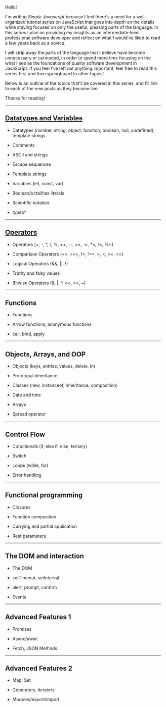 Hello!

I'm writing _Simple Javascript_ because I feel there's a need for a well-organized tutorial series on JavaScript that goes into depth on the details while staying focused on only the useful, pleasing parts of the language. In this series I plan on providing my insights as an intermediate-level professional software developer and reflect on what I would've liked to read a few years back as a novice.

I will strip away the parts of the language that I believe have become unnecessary or outmoded, in order to spend more time focusing on the what I see as the foundations of quality software development in JavaScript. If you feel I've left out anything important, feel free to read this series first and then springboard to other topics!

Below is an outline of the topics that'll be covered in this series, and I'll link to each of the new posts as they become live.

Thanks for reading!

---

## [Datatypes and Variables](/posts/simple-js-01-datatypes-variables)

- Datatypes (number, string, object, function, boolean, null, undefined), template strings

- Comments

- ASCII and strings

- Escape sequences

- Template strings

- Variables (let, const, var)

- Boolean/octal/hex literals

- Scientific notation

- typeof

---

## [Operators](/posts/simple-js-02-operators)

- Operators (+, -, \*, /, %, ++, --, +=, -=, \*=, /=, %=)

- Comparison Operators (==, ===, !=, !==, >, <, >=, <=)

- Logical Operators (&&, ||, !)

- Truthy and falsy values

- Bitwise Operators (&, |, ^, <<, >>, ~)

---

## Functions

- Functions

- Arrow functions, anonymous functions

- call, bind, apply

---

## Objects, Arrays, and OOP

- Objects (keys, entries, values, delete, in)

- Prototypal inheritance

- Classes (new, instanceof, inheritance, composition)

- Date and time

- Arrays

- Spread operator

---

## Control Flow

- Conditionals (if, else if, else, ternary)

- Switch

- Loops (while, for)

- Error handling

---

## Functional programming

- Closures

- Function composition

- Currying and partial application

- Rest parameters

---

## The DOM and interaction

- The DOM

- setTimeout, setInterval

- alert, prompt, confirm

- Events

---

## Advanced Features 1

- Promises

- Async/await

- Fetch, JSON Methods

---

## Advanced Features 2

- Map, Set

- Generators, iterators

- Modules/export/import
